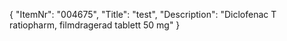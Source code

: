 {
  "ItemNr": "004675",
  "Title": "test",
  "Description": "Diclofenac T ratiopharm, filmdragerad tablett 50 mg"
}